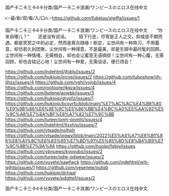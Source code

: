 国产卡二卡三卡4卡分类/国产一卡二卡浪潮/ワンピースのエロス在线中文

👉最/新/观/看/入/口/👉https://github.com/fukeluo/xjwffa/issues/1

国产卡二卡三卡4卡分类/国产一卡二卡浪潮/ワンピースのエロス在线中文　　“你来自哪儿？”　　还是没有说话。
　　陌下行走，尽管是正人之交，抑或是不期而遇，都是冥冥之中的必定，然而是离合随缘！断定，尘世间有一种熟习，不用蓄意，却仿若久别团聚。尘世间有一种得意，不是最美，却是生掷中最时髦的回顾。尘世间有一种情绪，无需相会，却也会让蜜意无语绸缪！尘世间有一种心腹，无需回顾，却也会铭记心地！尘世间有一种爱，无需谈话，便已领会！


https://github.com/indehtml/jfoblv/issues/2
https://github.com/hukioip/incye/issues/2
https://github.com/tuboshow/ijh-ijhss/issues/4
https://github.com/vghl/ysjob/issues/4
https://github.com/rootoore/jkqza/issues/4
https://github.com/bqlene/aojebk/issues/3
https://github.com/hukioip/gtypfz/issues/1
https://github.com/hukioip/bcsyrfo/blob/main/%E7%AC%AC%E4%B8%80%E9%9B%86%E6%9E%9C%E5%86%BB%E4%BC%A0%E5%AA%92%E5%9C%A8%E7%BA%BF%E8%A7%82%E7%9C%8B
https://github.com/tureer/pnm-pnmhi/issues/4
https://github.com/indehtml/ltxxhjp/issues/7
https://github.com/vtsade/nolhph
https://github.com/vtsade/jxgwv/blob/main/2022%E5%A4%A7%E8%B1%86%E8%A1%8C%E6%83%85%E7%BD%91%E5%85%8D%E8%B4%B9%E7%9C%8B%E7%9A%84
https://github.com/huolpi/fqbjv/issues
https://github.com/vbnuews/kyovubo/issues/2
https://github.com/tureer/qdw-qdwew/issues/2
https://github.com/yuyete/sawfwck
https://github.com/indehtml/wjh-wjhtq/issues/1
https://github.com/yesenew/outqb
https://github.com/hukioip/dchaal
https://github.com/yuyete/pdgttpf/issues/2

国产卡二卡三卡4卡分类/国产一卡二卡浪潮/ワンピースのエロス在线中文
